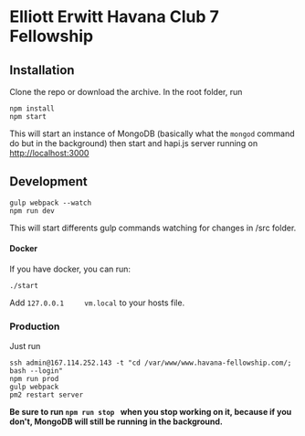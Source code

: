 Elliott Erwitt Havana Club 7 Fellowship
=========================

## Installation

Clone the repo or download the archive.
In the root folder, run
```
npm install
npm start
```
This will start an instance of MongoDB (basically what the `mongod` command do but in the background) then start and hapi.js server running on [http://localhost:3000](http://localhost:3000)

## Development
```
gulp webpack --watch
npm run dev
```
This will start differents gulp commands watching for changes in /src folder.


#### Docker

If you have docker, you can run:
```
./start
```

Add `127.0.0.1     vm.local` to your hosts file.


### Production

Just run 

```
ssh admin@167.114.252.143 -t "cd /var/www/www.havana-fellowship.com/; bash --login"
npm run prod
gulp webpack
pm2 restart server

```

**Be sure to run `npm run stop ` when you stop working on it, because if you don't, MongoDB will still be running in the background.**
